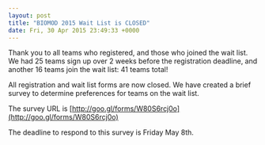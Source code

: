 ```yaml
---
layout: post
title: "BIOMOD 2015 Wait List is CLOSED"
date: Fri, 30 Apr 2015 23:49:33 +0000
---
```


Thank you to all teams who registered, and those who joined the wait list. We had 25 teams sign up over 2 weeks before the registration deadline, and another 16 teams join the wait list: 41 teams total!

All registration and wait list forms are now closed. We have created a brief survey to determine preferences for teams on the wait list. 

The survey URL is [http://goo.gl/forms/W80S6rcj0o](http://goo.gl/forms/W80S6rcj0o)

The deadline to respond to this survey is Friday May 8th.
